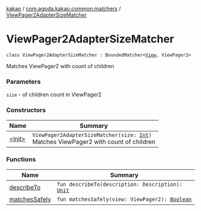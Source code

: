 [kakao](../../index.md) / [com.agoda.kakao.common.matchers](../index.md) / [ViewPager2AdapterSizeMatcher](./index.md)

# ViewPager2AdapterSizeMatcher

`class ViewPager2AdapterSizeMatcher : BoundedMatcher<`[`View`](https://developer.android.com/reference/android/view/View.html)`, ViewPager2>`

Matches ViewPager2 with count of children

### Parameters

`size` - of children count in ViewPager2

### Constructors

| Name | Summary |
|---|---|
| [&lt;init&gt;](-init-.md) | `ViewPager2AdapterSizeMatcher(size: `[`Int`](https://kotlinlang.org/api/latest/jvm/stdlib/kotlin/-int/index.html)`)`<br>Matches ViewPager2 with count of children |

### Functions

| Name | Summary |
|---|---|
| [describeTo](describe-to.md) | `fun describeTo(description: Description): `[`Unit`](https://kotlinlang.org/api/latest/jvm/stdlib/kotlin/-unit/index.html) |
| [matchesSafely](matches-safely.md) | `fun matchesSafely(view: ViewPager2): `[`Boolean`](https://kotlinlang.org/api/latest/jvm/stdlib/kotlin/-boolean/index.html) |
